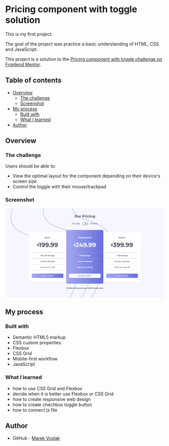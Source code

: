 # Pricing component with toggle solution

This is my first project. 

The goal of the project was practice a basic understanding of HTML, CSS and JavaScript.

This project is a solution to the [Pricing component with toggle challenge on Frontend Mentor](https://www.frontendmentor.io/challenges/pricing-component-with-toggle-8vPwRMIC).

## Table of contents

- [Overview](#overview)
  - [The challenge](#the-challenge)
  - [Screenshot](#screenshot)
- [My process](#my-process)
  - [Built with](#built-with)
  - [What I learned](#what-i-learned)
- [Author](#author)


## Overview

### The challenge

Users should be able to:

- View the optimal layout for the component depending on their device's screen size
- Control the toggle with their mouse/trackpad

### Screenshot

![](./images/screenshot.jpg)

## My process

### Built with

- Semantic HTML5 markup
- CSS custom properties
- Flexbox
- CSS Grid
- Mobile-first workflow
- JavaScript


### What I learned

- how to use CSS Grid and Flexbox
- decide when it is better use Flexbox or CSS Grid
- how to create responsive web design
- how to create chechbox toggle button
- how to connect js file


## Author

- GitHub - [Marek Vcelak](https://github.com/VcelakMarek)

